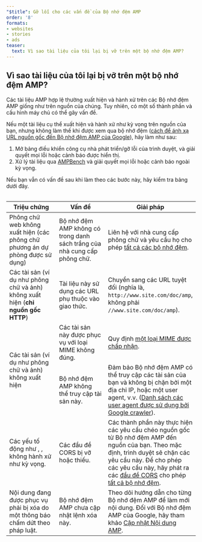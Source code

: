 ```yaml
---
"$title": Gỡ lỗi cho các vấn đề của Bộ nhớ đệm AMP
order: '8'
formats:
- websites
- stories
- ads
teaser:
  text: Vì sao tài liệu của tôi lại bị vỡ trên một bộ nhớ đệm AMP?
---
```


<!--
This file is imported from https://github.com/ampproject/amphtml/blob/master/spec/amp-cache-debugging.md.
Please do not change this file.
If you have found a bug or an issue please
have a look and request a pull request there.
-->

## Vì sao tài liệu của tôi lại bị vỡ trên một bộ nhớ đệm AMP? <a name="why-is-my-doc-broken-on-an-amp-cache"></a>

Các tài liệu AMP hợp lệ thường xuất hiện và hành xử trên các Bộ nhớ đệm AMP giống như trên nguồn của chúng. Tuy nhiên, có một số thành phần và cấu hình máy chủ có thể gây vấn đề.

Nếu một tài liệu cụ thể xuất hiện và hành xử như kỳ vọng trên nguồn của bạn, nhưng không làm thế khi được xem qua bộ nhớ đệm ([cách để ánh xạ URL nguồn gốc đến Bộ nhớ đệm AMP của Google](https://developers.google.com/amp/cache/overview#amp-cache-url-format)), hãy làm như sau:

1. Mở bảng điều khiển công cụ nhà phát triển/gỡ lỗi của trình duyệt, và giải quyết mọi lỗi hoặc cảnh báo được hiển thị.
2. Xử lý tài liệu qua [AMPBench](https://ampbench.appspot.com/) và giải quyết mọi lỗi hoặc cảnh báo ngoài kỳ vọng.

Nếu bạn vẫn có vấn đề sau khi làm theo các bước này, hãy kiểm tra bảng dưới đây.

<table>
<table>
  <thead>
    <tr>
      <th width="30%">Triệu chứng</th>
      <th width="30%">Vấn đề</th>
      <th width="40%">Giải pháp</th>
    </tr>
  </thead>
  <tbody>
    <tr>
      <td>Phông chữ web không xuất hiện (các phông chữ phương án dự phòng được sử dụng)</td>
      <td>Bộ nhớ đệm AMP không có trong danh sách trắng của nhà cung cấp phông chữ.</td>
      <td>Liên hệ với nhà cung cấp phông chữ và yêu cầu họ cho phép <a href="https://amp.dev/documentation/guides-and-tutorials/learn/amp-caches-and-cors/amp-cors-requests#cors-security-in-amp">tất cả các bộ nhớ đệm</a>.</td>
    </tr>
    <tr>
      <td>Các tài sản (ví dụ như phông chữ và ảnh) không xuất hiện (<strong>chỉ nguồn gốc HTTP</strong>)</td>
      <td>Tài liệu này sử dụng các URL phụ thuộc vào giao thức.</td>
      <td>Chuyển sang các URL tuyệt đối (nghĩa là, <code>http://www.site.com/doc/amp</code>, không phải <code>//www.site.com/doc/amp</code>).</td>
    </tr>
    <tr>
      <td rowspan="2">Các tài sản (ví dụ như phông chữ và ảnh) không xuất hiện</td>
      <td>Các tài sản này được phục vụ với loại MIME không đúng.</td>
      <td>Quy định <a href="https://github.com/ampproject/amphtml/blob/master/spec/amp-cache-guidelines.md#guidelines-accepted-mime-types">một loại MIME được chấp nhận</a>.</td>
    </tr>
    <tr>
      <td>Bộ nhớ đệm AMP không thể truy cập tài sản này.</td>
      <td>Đảm bảo Bộ nhớ đệm AMP có thể truy cập các tài sản của bạn và không bị chặn bởi một địa chỉ IP, hoặc một user agent, v.v. (<a href="https://support.google.com/webmasters/answer/1061943?hl=en">Danh sách các user agent được sử dụng bởi Google crawler</a>).</td>
    </tr>
    <tr>
      <td>Các yếu tố động như <code><amp-form/></code>, <code><amp-list/></code>, không hành xử như kỳ vọng.</td>
      <td>Các đầu đề CORS bị vỡ hoặc thiếu.</td>
      <td>Các thành phần này thực hiện các yêu cầu chéo nguồn gốc từ Bộ nhớ đệm AMP đến nguồn của bạn. Theo mặc định, trình duyệt sẽ chặn các yêu cầu này. Để cho phép các yêu cầu này, hãy phát ra các <a href="https://developer.mozilla.org/en-US/docs/Web/HTTP/Access_control_CORS">đầu đề CORS</a> cho phép <a href="https://amp.dev/documentation/guides-and-tutorials/amp-cors-requests.html">tất cả bộ nhớ đệm</a>.</td>
    </tr>
    <tr>
      <td>Nội dung đang được phục vụ phải bị xóa do một thông báo chấm dứt theo pháp luật.</td>
      <td>Bộ nhớ đệm AMP chưa cập nhật lệnh xóa này.</td>
      <td>Theo dõi hướng dẫn cho từng Bộ nhớ đệm AMP để làm mới nội dung. Đối với Bộ nhớ đệm AMP của Google, hãy tham khảo <a href="https://developers.google.com/amp/cache/update-cache">Cập nhật Nội dung AMP</a>.</td>
    </tr>
</tbody>
</table>

</table>
